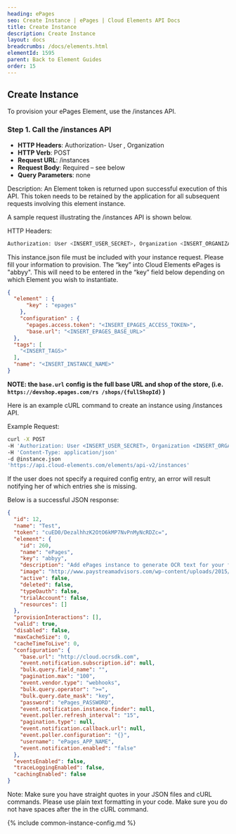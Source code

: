 ```yaml
---
heading: ePages
seo: Create Instance | ePages | Cloud Elements API Docs
title: Create Instance
description: Create Instance
layout: docs
breadcrumbs: /docs/elements.html
elementId: 1595
parent: Back to Element Guides
order: 15
---
```


## Create Instance

To provision your ePages Element, use the /instances API.

### Step 1. Call the /instances API

* __HTTP Headers__: Authorization- User <user secret>, Organization <organization secret>
* __HTTP Verb__: POST
* __Request URL__: /instances
* __Request Body__: Required – see below
* __Query Parameters__: none

Description: An Element token is returned upon successful execution of this API. This token needs to be retained by the application for all subsequent requests involving this element instance.

A sample request illustrating the /instances API is shown below.

HTTP Headers:

```bash
Authorization: User <INSERT_USER_SECRET>, Organization <INSERT_ORGANIZATION_SECRET>

```
This instance.json file must be included with your instance request.  Please fill your information to provision.  The “key” into Cloud Elements ePages is "abbyy".  This will need to be entered in the “key” field below depending on which Element you wish to instantiate.

```json
{
  "element" : {
      "key" : "epages"
    },
    "configuration" : {
      "epages.access.token": "<INSERT_EPAGES_ACCESS_TOKEN>",
      "base.url": "<INSERT_EPAGES_BASE_URL>"
  },
  "tags": [
    "<INSERT_TAGS>"
  ],
  "name": "<INSERT_INSTANCE_NAME>"
}
```

__NOTE: the `base.url` config is the full base URL and shop of the store, (i.e. `https://devshop.epages.com/rs /shops/{fullShopId}` )__

Here is an example cURL command to create an instance using /instances API.

Example Request:

```bash
curl -X POST
-H 'Authorization: User <INSERT_USER_SECRET>, Organization <INSERT_ORGANIZATION_SECRET>'
-H 'Content-Type: application/json'
-d @instance.json
'https://api.cloud-elements.com/elements/api-v2/instances'
```

If the user does not specify a required config entry, an error will result notifying her of which entries she is missing.

Below is a successful JSON response:

```json
{
  "id": 12,
  "name": "Test",
  "token": "cuED0/DezalhhzK2OtO6kMP7NvPnMyNcRDZc=",
  "element": {
    "id": 260,
    "name": "ePages",
    "key": "abbyy",
    "description": "Add ePages instance to generate OCR text for your files. You will need your ePages account details to create an instance",
    "image": "http://www.paystreamadvisors.com/wp-content/uploads/2015/01/ePages-Logo_340x170_01-new.gif",
    "active": false,
    "deleted": false,
    "typeOauth": false,
    "trialAccount": false,
    "resources": []
  },
  "provisionInteractions": [],
  "valid": true,
  "disabled": false,
  "maxCacheSize": 0,
  "cacheTimeToLive": 0,
  "configuration": {
    "base.url": "http://cloud.ocrsdk.com",
    "event.notification.subscription.id": null,
    "bulk.query.field_name": "",
    "pagination.max": "100",
    "event.vendor.type": "webhooks",
    "bulk.query.operator": ">=",
    "bulk.query.date_mask": "key",
    "password": "ePages_PASSWORD",
    "event.notification.instance.finder": null,
    "event.poller.refresh_interval": "15",
    "pagination.type": null,
    "event.notification.callback.url": null,
    "event.poller.configuration": "{}",
    "username": "ePages_APP_NAME",
    "event.notification.enabled": "false"
  },
  "eventsEnabled": false,
  "traceLoggingEnabled": false,
  "cachingEnabled": false
}
```

Note:  Make sure you have straight quotes in your JSON files and cURL commands.  Please use plain text formatting in your code.  Make sure you do not have spaces after the in the cURL command.

{% include common-instance-config.md %}
